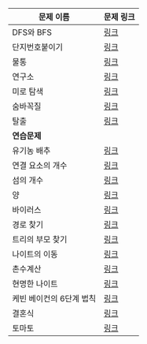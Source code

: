 | 문제 이름                | 문제 링크                   |
| ------------------------ | --------------------------- |
| DFS와 BFS                | [링크](http://boj.kr/1260)  |
| 단지번호붙이기           | [링크](http://boj.kr/2667)  |
| 물통                     | [링크](http://boj.kr/2251)  |
| 연구소                   | [링크](http://boj.kr/14502) |
| 미로 탐색                | [링크](http://boj.kr/2178)  |
| 숨바꼭질                 | [링크](http://boj.kr/1697)  |
| 탈출                     | [링크](http://boj.kr/3055)  |
| **연습문제**             |                             |
| 유기농 배추              | [링크](http://boj.kr/1012)  |
| 연결 요소의 개수         | [링크](http://boj.kr/11724) |
| 섬의 개수                | [링크](http://boj.kr/4963)  |
| 양                       | [링크](http://boj.kr/3184)  |
| 바이러스                 | [링크](http://boj.kr/2606)  |
| 경로 찾기                | [링크](http://boj.kr/11403) |
| 트리의 부모 찾기         | [링크](http://boj.kr/11725) |
| 나이트의 이동            | [링크](http://boj.kr/7562)  |
| 촌수계산                 | [링크](http://boj.kr/2644)  |
| 현명한 나이트            | [링크](http://boj.kr/18404) |
| 케빈 베이컨의 6단계 법칙 | [링크](http://boj.kr/1389)  |
| 결혼식                   | [링크](http://boj.kr/5567)  |
| 토마토                   | [링크](http://boj.kr/7569)  |
